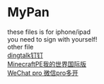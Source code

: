 # MyPan
these files is for iphone/ipad   
you need to sign with yourself!   
other file   
[dingtalk钉钉](http://trainbit.com/files/3160692484/_轻.ipa)   
[MinecraftPE我的世界国际版](http://trainbit.com/files/5160692484/Minecraft_v1.19.51.ipa)   
[WeChat pro 微信pro多开](http://trainbit.com/files/9160692484/pro_多开版_(全).ipa)   
